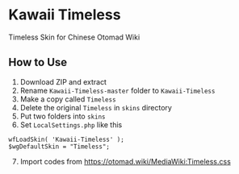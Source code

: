Kawaii Timeless
====
Timeless Skin for Chinese Otomad Wiki

## How to Use

1. Download ZIP and extract
2. Rename `Kawaii-Timeless-master` folder to `Kawaii-Timeless`
3. Make a copy called `Timeless`
4. Delete the original `Timeless` in `skins` directory
5. Put two folders into `skins`
6. Set `LocalSettings.php` like this

```
wfLoadSkin( 'Kawaii-Timeless' );
$wgDefaultSkin = "Timeless";
```
7. Import codes from https://otomad.wiki/MediaWiki:Timeless.css
